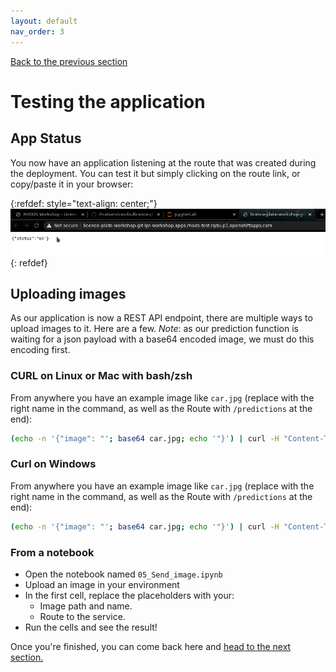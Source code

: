 ```yaml
---
layout: default
nav_order: 3
---
```

[Back to the previous section](step6.html)

# Testing the application

## App Status

You now have an application listening at the route that was created during the deployment. You can test it but simply clicking on the route link, or copy/paste it in your browser:

{:refdef: style="text-align: center;"}
![alt text](./assets/img/app_status.png "Route")
{: refdef}

## Uploading images

As our application is now a REST API endpoint, there are multiple ways to upload images to it. Here are a few.
*Note*: as our prediction function is waiting for a json payload with a base64 encoded image, we must do this encoding first.

### CURL on Linux or Mac with bash/zsh

From anywhere you have an example image like `car.jpg` (replace with the right name in the command, as well as the Route with `/predictions` at the end):

```bash
(echo -n '{"image": "'; base64 car.jpg; echo '"}') | curl -H "Content-Type: application/json" -d @- http://licence-plate-workshop-git-lpr-workshop.apps.rhods-test.rqdu.p1.openshiftapps.com/predictions
```

### Curl on Windows

From anywhere you have an example image like `car.jpg` (replace with the right name in the command, as well as the Route with `/predictions` at the end):

```bash
(echo -n '{"image": "'; base64 car.jpg; echo '"}') | curl -H "Content-Type: application/json" -d @- http://licence-plate-workshop-git-lpr-workshop.apps.rhods-test.rqdu.p1.openshiftapps.com/predictions
```

### From a notebook

* Open the notebook named `05_Send_image.ipynb`
* Upload an image in your environment
* In the first cell, replace the placeholders with your:
  * Image path and name.
  * Route to the service.
* Run the cells and see the result!

Once you're finished, you can come back here and [head to the next section.](step8.html)
